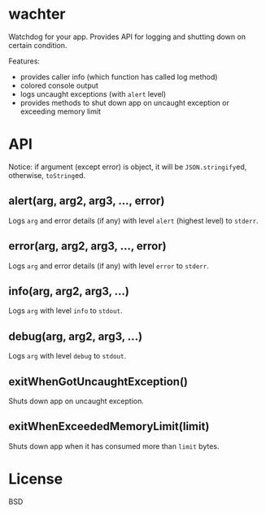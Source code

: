 # wachter

Watchdog for your app. Provides API for logging and shutting down on certain condition.

Features:

* provides caller info (which function has called log method)
* colored console output
* logs uncaught exceptions (with `alert` level)
* provides methods to shut down app on uncaught exception or exceeding memory limit

# API

Notice: if argument (except error) is object, it will be `JSON.stringify`ed, otherwise, `toString`ed.

## alert(arg, arg2, arg3, ..., error)

Logs `arg` and error details (if any) with level `alert` (highest level) to `stderr`.

## error(arg, arg2, arg3, ..., error)

Logs `arg` and error details (if any) with level `error` to `stderr`.

## info(arg, arg2, arg3, ...)

Logs `arg` with level `info` to `stdout`.

## debug(arg, arg2, arg3, ...)

Logs `arg` with level `debug` to `stdout`.

## exitWhenGotUncaughtException()

Shuts down app on uncaught exception.

## exitWhenExceededMemoryLimit(limit)

Shuts down app when it has consumed more than `limit` bytes.

# License

BSD
